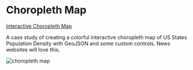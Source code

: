  Choropleth Map
===============

[Interactive Choropleth Map](https://leafletjs.com/examples/choropleth/)

A case study of creating a colorful interactive choropleth map of US States Population Density with GeoJSON and some custom controls. 
News websites will love this.


![choropleth map]()
